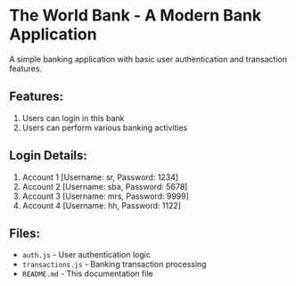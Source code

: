 # The World Bank - A Modern Bank Application

A simple banking application with basic user authentication and transaction features.

## Features:
1. Users can login in this bank
2. Users can perform various banking activities

## Login Details:
1. Account 1 [Username: sr, Password: 1234]
2. Account 2 [Username: sba, Password: 5678]
3. Account 3 [Username: mrs, Password: 9999]
4. Account 4 [Username: hh, Password: 1122]

## Files:
- `auth.js` - User authentication logic
- `transactions.js` - Banking transaction processing
- `README.md` - This documentation file
